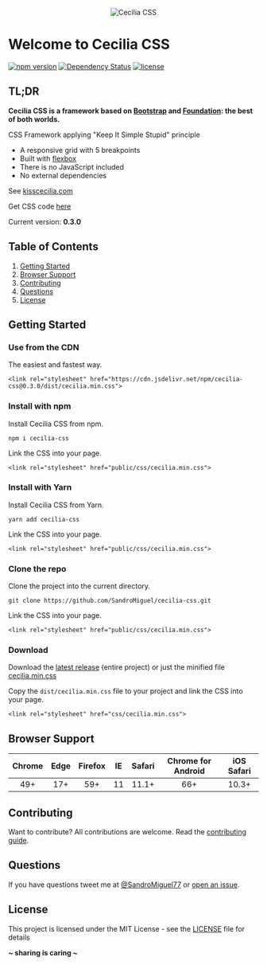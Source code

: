 <p align="center"><img src="http://kisscecilia.com/public/img/logo_cecilia_css.png" alt="Cecilia CSS" /></p>

# Welcome to Cecilia CSS

[![npm version](https://badge.fury.io/js/cecilia-css.svg)](https://badge.fury.io/js/cecilia-css)
[![Dependency Status](https://david-dm.org/SandroMiguel/cecilia-css.svg)](https://david-dm.org/SandroMiguel/cecilia-css)
[![license](https://img.shields.io/badge/License-MIT-blue.svg?style=flat)](LICENSE)

## TL;DR
**Cecilia CSS is a framework based on [Bootstrap](https://getbootstrap.com/) and [Foundation](http://foundation.zurb.com/): the best of both worlds.**

CSS Framework applying "Keep It Simple Stupid" principle

* A responsive grid with 5 breakpoints
* Built with [flexbox](https://caniuse.com/#feat=flexbox)
* There is no JavaScript included
* No external dependencies

See [kisscecilia.com](http://kisscecilia.com/)

Get CSS code [here](dist/cecilia.css)

Current version: **0.3.0**

## Table of Contents
1. [Getting Started](#getting-started)
1. [Browser Support](#browser-support)
1. [Contributing](#contributing)
1. [Questions](#questions)
1. [License](#license)

## Getting Started

### Use from the CDN
The easiest and fastest way.
```
<link rel="stylesheet" href="https://cdn.jsdelivr.net/npm/cecilia-css@0.3.0/dist/cecilia.min.css">
```

### Install with npm
Install Cecilia CSS from npm.
```
npm i cecilia-css
```
Link the CSS into your page.
```
<link rel="stylesheet" href="public/css/cecilia.min.css">
```

### Install with Yarn
Install Cecilia CSS from Yarn.
```
yarn add cecilia-css
```
Link the CSS into your page.
```
<link rel="stylesheet" href="public/css/cecilia.min.css">
```

### Clone the repo
Clone the project into the current directory.
```
git clone https://github.com/SandroMiguel/cecilia-css.git
```
Link the CSS into your page.
```
<link rel="stylesheet" href="public/css/cecilia.min.css">
```

### Download
Download the [latest release](https://github.com/SandroMiguel/cecilia-css/releases/latest) (entire project) or just 
the minified file [cecilia.min.css](https://raw.githubusercontent.com/SandroMiguel/cecilia-css/master/dist/cecilia.min.css)

Copy the `dist/cecilia.min.css` file to your project and link the CSS into your page.
```
<link rel="stylesheet" href="css/cecilia.min.css">
```

## Browser Support
Chrome | Edge | Firefox | IE | Safari | Chrome for Android | iOS Safari
:----: | :--: | :-----: | :-: | :---: | :----------------: | :-------:
  49+  |  17+ |   59+   | 11 |  11.1+ |         66+        |   10.3+

## Contributing
Want to contribute? All contributions are welcome. Read the [contributing guide](CONTRIBUTING.md).

## Questions
If you have questions tweet me at [@SandroMiguel77](https://twitter.com/SandroMiguel77) or [open an issue](https://github.com/SandroMiguel/cecilia-css/issues/new).

## License
This project is licensed under the MIT License - see the [LICENSE](LICENSE) file for details

**~ sharing is caring ~**

